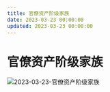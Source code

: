 ```yaml
---
title: 官僚资产阶级家族
date: 2023-03-23 00:00:00
updated: 2023-03-23 00:00:00
---
```


# 官僚资产阶级家族

![2023-03-23-官僚资产阶级家族](assets/2023-03-23-官僚资产阶级家族.jpeg)

